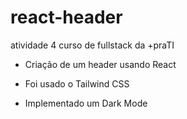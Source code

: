 # react-header

atividade 4 curso  de fullstack da +praTI

- Criação de um header usando React

- Foi usado o Tailwind CSS

- Implementado um Dark Mode